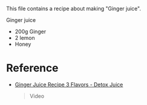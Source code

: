 This file contains a recipe about making "Ginger juice".

Ginger juice 

- 200g Ginger 
- 2 lemon 
-  Honey 



# Reference

- [Ginger Juice Recipe 3 Flavors - Detox Juice](https://www.youtube.com/watch?v=cGEfrfppSsQ)

    > Video

